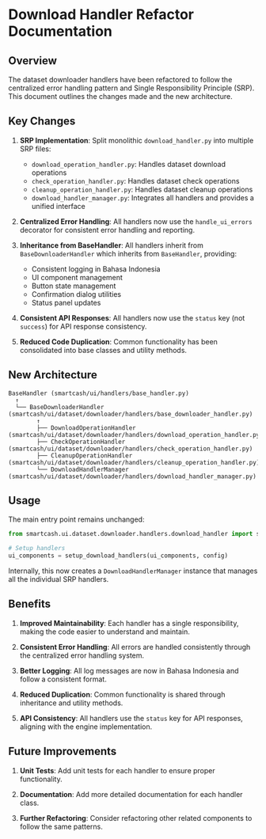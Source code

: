 # Download Handler Refactor Documentation

## Overview

The dataset downloader handlers have been refactored to follow the centralized error handling pattern and Single Responsibility Principle (SRP). This document outlines the changes made and the new architecture.

## Key Changes

1. **SRP Implementation**: Split monolithic `download_handler.py` into multiple SRP files:
   - `download_operation_handler.py`: Handles dataset download operations
   - `check_operation_handler.py`: Handles dataset check operations
   - `cleanup_operation_handler.py`: Handles dataset cleanup operations
   - `download_handler_manager.py`: Integrates all handlers and provides a unified interface

2. **Centralized Error Handling**: All handlers now use the `handle_ui_errors` decorator for consistent error handling and reporting.

3. **Inheritance from BaseHandler**: All handlers inherit from `BaseDownloaderHandler` which inherits from `BaseHandler`, providing:
   - Consistent logging in Bahasa Indonesia
   - UI component management
   - Button state management
   - Confirmation dialog utilities
   - Status panel updates

4. **Consistent API Responses**: All handlers now use the `status` key (not `success`) for API response consistency.

5. **Reduced Code Duplication**: Common functionality has been consolidated into base classes and utility methods.

## New Architecture

```
BaseHandler (smartcash/ui/handlers/base_handler.py)
  ↑
  └── BaseDownloaderHandler (smartcash/ui/dataset/downloader/handlers/base_downloader_handler.py)
        ↑
        ├── DownloadOperationHandler (smartcash/ui/dataset/downloader/handlers/download_operation_handler.py)
        ├── CheckOperationHandler (smartcash/ui/dataset/downloader/handlers/check_operation_handler.py)
        ├── CleanupOperationHandler (smartcash/ui/dataset/downloader/handlers/cleanup_operation_handler.py)
        └── DownloadHandlerManager (smartcash/ui/dataset/downloader/handlers/download_handler_manager.py)
```

## Usage

The main entry point remains unchanged:

```python
from smartcash.ui.dataset.downloader.handlers.download_handler import setup_download_handlers

# Setup handlers
ui_components = setup_download_handlers(ui_components, config)
```

Internally, this now creates a `DownloadHandlerManager` instance that manages all the individual SRP handlers.

## Benefits

1. **Improved Maintainability**: Each handler has a single responsibility, making the code easier to understand and maintain.

2. **Consistent Error Handling**: All errors are handled consistently through the centralized error handling system.

3. **Better Logging**: All log messages are now in Bahasa Indonesia and follow a consistent format.

4. **Reduced Duplication**: Common functionality is shared through inheritance and utility methods.

5. **API Consistency**: All handlers use the `status` key for API responses, aligning with the engine implementation.

## Future Improvements

1. **Unit Tests**: Add unit tests for each handler to ensure proper functionality.

2. **Documentation**: Add more detailed documentation for each handler class.

3. **Further Refactoring**: Consider refactoring other related components to follow the same patterns.
